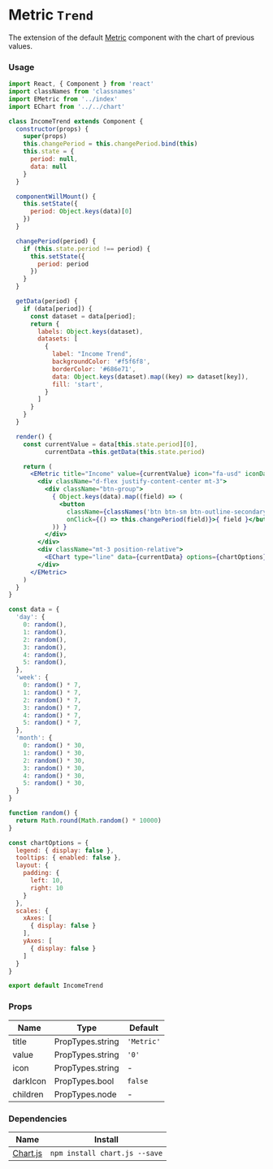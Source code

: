 # Metric `Trend`

The extension of the default [Metric](/?selectedKind=Components/Metric&selectedStory=Default) component with the chart of previous values.

<!-- STORY -->

### Usage

```jsx
import React, { Component } from 'react'
import classNames from 'classnames'
import EMetric from '../index'
import EChart from '../../chart'

class IncomeTrend extends Component {
  constructor(props) {
    super(props)
    this.changePeriod = this.changePeriod.bind(this)
    this.state = {
      period: null,
      data: null
    }
  }

  componentWillMount() {
    this.setState({
      period: Object.keys(data)[0]
    })
  }

  changePeriod(period) {
    if (this.state.period !== period) {
      this.setState({
        period: period
      })
    }
  }

  getData(period) {
    if (data[period]) {
      const dataset = data[period];
      return {
        labels: Object.keys(dataset),
        datasets: [
          {
            label: "Income Trend",
            backgroundColor: '#f5f6f8',
            borderColor: '#686e71',
            data: Object.keys(dataset).map((key) => dataset[key]),
            fill: 'start',
          }
        ]
      }
    }
  }

  render() {
    const currentValue = data[this.state.period][0],
          currentData =this.getData(this.state.period)

    return (
      <EMetric title="Income" value={currentValue} icon="fa-usd" iconDark>
        <div className="d-flex justify-content-center mt-3">
          <div className="btn-group">
            { Object.keys(data).map((field) => (
              <button
                className={classNames('btn btn-sm btn-outline-secondary', { 'active': field == this.state.period })}
                onClick={() => this.changePeriod(field)}>{ field }</button>
            )) }
          </div>
        </div>
        <div className="mt-3 position-relative">
          <EChart type="line" data={currentData} options={chartOptions} height={this.props.height}/>
        </div>
      </EMetric>
    )
  }
}

const data = {
  'day': {
    0: random(),
    1: random(),
    2: random(),
    3: random(),
    4: random(),
    5: random(),
  },
  'week': {
    0: random() * 7,
    1: random() * 7,
    2: random() * 7,
    3: random() * 7,
    4: random() * 7,
    5: random() * 7,
  },
  'month': {
    0: random() * 30,
    1: random() * 30,
    2: random() * 30,
    3: random() * 30,
    4: random() * 30,
    5: random() * 30,
  }
}

function random() {
  return Math.round(Math.random() * 10000)
}

const chartOptions = {
  legend: { display: false },
  tooltips: { enabled: false },
  layout: {
    padding: {
      left: 10,
      right: 10
    }
  },
  scales: {
    xAxes: [
      { display: false }
    ],
    yAxes: [
      { display: false }
    ]
  }
}

export default IncomeTrend
```

### Props

| Name      | Type             | Default      |
|-----------|------------------|--------------|
| title     | PropTypes.string | `'Metric'`   |
| value     | PropTypes.string | `'0'`        |
| icon      | PropTypes.string | -            |
| darkIcon  | PropTypes.bool   | `false`      |
| children  | PropTypes.node   | -            |

### Dependencies

| Name        | Install    |
|-------------|---------|
| [Chart.js](http://www.chartjs.org/) | `npm install chart.js --save` |
